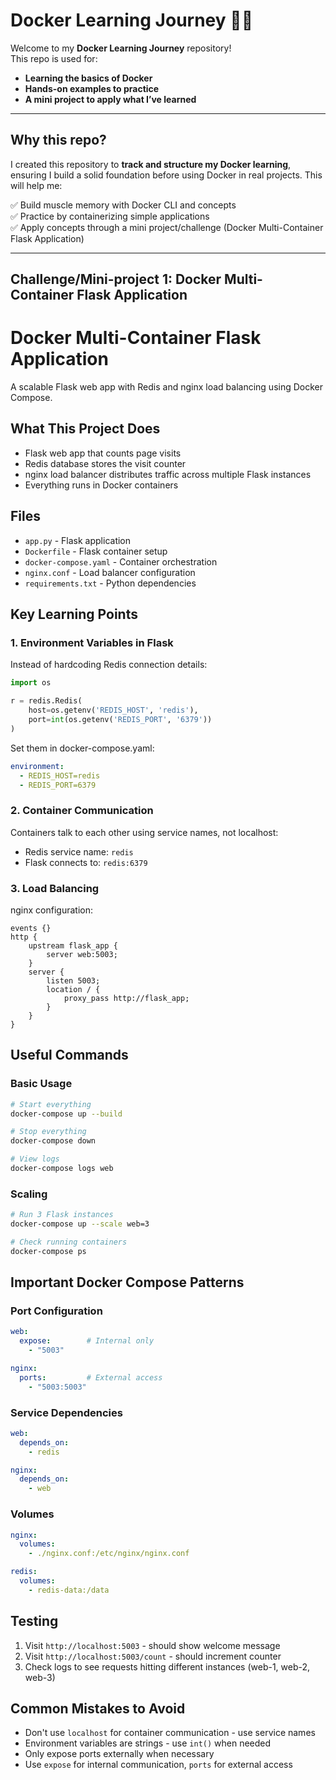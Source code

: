 # Docker Learning Journey 🚢🐳

Welcome to my **Docker Learning Journey** repository!  
This repo is used for:

- **Learning the basics of Docker**
- **Hands-on examples to practice**
- **A mini project to apply what I’ve learned**

---

## Why this repo?

I created this repository to **track and structure my Docker learning**, ensuring I build a solid foundation before using Docker in real projects. This will help me:

✅ Build muscle memory with Docker CLI and concepts  
✅ Practice by containerizing simple applications  
✅ Apply concepts through a mini project/challenge (Docker Multi-Container Flask Application)

---

## Challenge/Mini-project 1: Docker Multi-Container Flask Application

# Docker Multi-Container Flask Application

A scalable Flask web app with Redis and nginx load balancing using Docker Compose.

## What This Project Does

- Flask web app that counts page visits
- Redis database stores the visit counter
- nginx load balancer distributes traffic across multiple Flask instances
- Everything runs in Docker containers

## Files

- `app.py` - Flask application
- `Dockerfile` - Flask container setup
- `docker-compose.yaml` - Container orchestration
- `nginx.conf` - Load balancer configuration
- `requirements.txt` - Python dependencies

## Key Learning Points

### 1. Environment Variables in Flask

Instead of hardcoding Redis connection details:

```python
import os

r = redis.Redis(
    host=os.getenv('REDIS_HOST', 'redis'), 
    port=int(os.getenv('REDIS_PORT', '6379'))
)
```

Set them in docker-compose.yaml:
```yaml
environment:
  - REDIS_HOST=redis
  - REDIS_PORT=6379
```

### 2. Container Communication

Containers talk to each other using service names, not localhost:
- Redis service name: `redis`
- Flask connects to: `redis:6379`

### 3. Load Balancing

nginx configuration:
```nginx
events {}
http {
    upstream flask_app {
        server web:5003;
    }
    server {
        listen 5003;
        location / {
            proxy_pass http://flask_app;
        }
    }
}
```

## Useful Commands

### Basic Usage
```bash
# Start everything
docker-compose up --build

# Stop everything
docker-compose down

# View logs
docker-compose logs web
```

### Scaling
```bash
# Run 3 Flask instances
docker-compose up --scale web=3

# Check running containers
docker-compose ps
```

## Important Docker Compose Patterns

### Port Configuration
```yaml
web:
  expose:        # Internal only
    - "5003"

nginx:
  ports:         # External access
    - "5003:5003"
```

### Service Dependencies
```yaml
web:
  depends_on:
    - redis

nginx:
  depends_on:
    - web
```

### Volumes
```yaml
nginx:
  volumes:
    - ./nginx.conf:/etc/nginx/nginx.conf

redis:
  volumes:
    - redis-data:/data
```

## Testing

1. Visit `http://localhost:5003` - should show welcome message
2. Visit `http://localhost:5003/count` - should increment counter
3. Check logs to see requests hitting different instances (web-1, web-2, web-3)

## Common Mistakes to Avoid

- Don't use `localhost` for container communication - use service names
- Environment variables are strings - use `int()` when needed
- Only expose ports externally when necessary
- Use `expose` for internal communication, `ports` for external access

